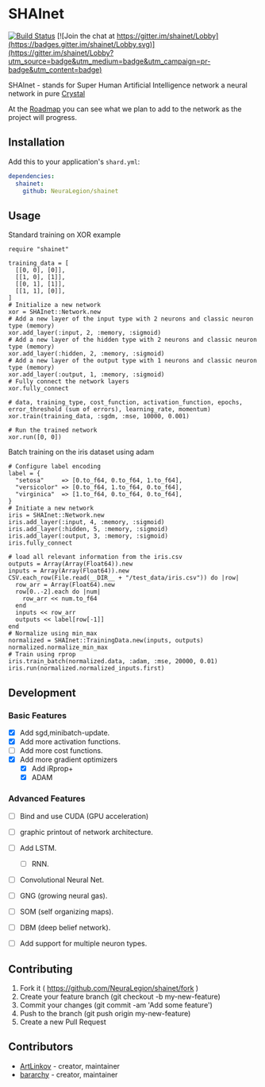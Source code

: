 # SHAInet

[![Build Status](https://travis-ci.org/NeuraLegion/shainet.svg?branch=master)](https://travis-ci.org/NeuraLegion/shainet)
[![Join the chat at https://gitter.im/shainet/Lobby](https://badges.gitter.im/shainet/Lobby.svg)](https://gitter.im/shainet/Lobby?utm_source=badge&utm_medium=badge&utm_campaign=pr-badge&utm_content=badge)


SHAInet - stands for Super Human Artificial Intelligence network
a neural network in pure [Crystal](https://crystal-lang.org/)  

At the [Roadmap](https://github.com/NeuraLegion/shainet#development) you can see what we plan to add to the network as the project will progress.  


## Installation

Add this to your application's `shard.yml`:

```yaml
dependencies:
  shainet:
    github: NeuraLegion/shainet
```

## Usage

Standard training on XOR example  
```crystal
require "shainet"

training_data = [
  [[0, 0], [0]],
  [[1, 0], [1]],
  [[0, 1], [1]],
  [[1, 1], [0]],
]
# Initialize a new network
xor = SHAInet::Network.new
# Add a new layer of the input type with 2 neurons and classic neuron type (memory)
xor.add_layer(:input, 2, :memory, :sigmoid)
# Add a new layer of the hidden type with 2 neurons and classic neuron type (memory)
xor.add_layer(:hidden, 2, :memory, :sigmoid)
# Add a new layer of the output type with 1 neurons and classic neuron type (memory)
xor.add_layer(:output, 1, :memory, :sigmoid)
# Fully connect the network layers
xor.fully_connect

# data, training_type, cost_function, activation_function, epochs, error_threshold (sum of errors), learning_rate, momentum)
xor.train(training_data, :sgdm, :mse, 10000, 0.001)

# Run the trained network
xor.run([0, 0])
```


Batch training on the iris dataset using adam
```crystal
# Configure label encoding
label = {
  "setosa"     => [0.to_f64, 0.to_f64, 1.to_f64],
  "versicolor" => [0.to_f64, 1.to_f64, 0.to_f64],
  "virginica"  => [1.to_f64, 0.to_f64, 0.to_f64],
}
# Initiate a new network
iris = SHAInet::Network.new
iris.add_layer(:input, 4, :memory, :sigmoid)
iris.add_layer(:hidden, 5, :memory, :sigmoid)
iris.add_layer(:output, 3, :memory, :sigmoid)
iris.fully_connect

# load all relevant information from the iris.csv
outputs = Array(Array(Float64)).new
inputs = Array(Array(Float64)).new
CSV.each_row(File.read(__DIR__ + "/test_data/iris.csv")) do |row|
  row_arr = Array(Float64).new
  row[0..-2].each do |num|
    row_arr << num.to_f64
  end
  inputs << row_arr
  outputs << label[row[-1]]
end
# Normalize using min_max
normalized = SHAInet::TrainingData.new(inputs, outputs)
normalized.normalize_min_max
# Train using rprop
iris.train_batch(normalized.data, :adam, :mse, 20000, 0.01)
iris.run(normalized.normalized_inputs.first)
```

## Development

### Basic Features  
  - [x] Add sgd,minibatch-update.  
  - [x] Add more activation functions.  
  - [ ] Add more cost functions.  
  - [x] Add more gradient optimizers
    - [x] Add iRprop+  
    - [x] ADAM  

### Advanced Features  
  - [ ] Bind and use CUDA (GPU acceleration)  
  - [ ] graphic printout of network architecture.  
  - [ ] Add LSTM.  
    - [ ] RNN.  
  - [ ] Convolutional Neural Net.  
  - [ ] GNG (growing neural gas).  
  - [ ] SOM (self organizing maps).  
  - [ ] DBM (deep belief network).  
  - [ ] Add support for multiple neuron types.  





## Contributing

1. Fork it ( https://github.com/NeuraLegion/shainet/fork )
2. Create your feature branch (git checkout -b my-new-feature)
3. Commit your changes (git commit -am 'Add some feature')
4. Push to the branch (git push origin my-new-feature)
5. Create a new Pull Request

## Contributors

- [ArtLinkov](https://github.com/ArtLinkov) - creator, maintainer
- [bararchy](https://github.com/bararchy) - creator, maintainer

